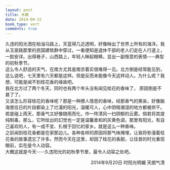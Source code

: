```yaml
---
layout: post
title: 木樨
date: 2014-09-22
book_type: vert
comments: true
---
```


久违的阳光洒在柏油马路上，天蓝得几近透明，好像映出了世界上所有的海洋。我从玉泉路那里的民国建筑群中穿过，一看便知是退休干部的老人们走在人行道上，一脸安详。出得巷子，山西路上，年轻人眯起眼睛，显出一副惬意的表情----典型的初秋季节。<br>
这么令人舒适的天气，在南方尤其是南京着实很难得一见。北方倒是经常能见到，这么说吧，七天里有六天都是这样。但是反而未能像今天这样动人。为什么呢？我想，可能是闻不到桂花香的缘故吧。<br>
我在北方过了两个冬天，同时也有两个年头没有闻见桂花的香味了， 原因倒是不甚了了。<br>
又该怎么形容桂花的香味呢？那是一种撩人情思的香味，经那香气的熏染，好像脑海里往日的片段都染上了烂漫的阳光，温暖可人，心中阴暗潮湿的地方都被烘干。若是碰上雨天，那香气又好像随雨而化，作一阵清风一扫阴郁的云雾。倘若将其提纯制毒，那么，它所绘出的幻觉也一定是温馨柔和的灰黄色调，那里有阳光，有自己喜欢的人，有一成不变、扎根于回忆的家乡。就是这么一种香味。<br>
之前闻到桂花香都是在家那边儿。各种各样的原因将那气味掩埋，让我将弥漫着桂花香的故事遗忘了许多。然而今天在这里，却因了桂花的香甜，让往昔的时光重现眼前，实在是今人动容。<br>
大概这就是今天----久违阳光的初秋季节里，最令人动容之处吧。

<div style="text-align: right"> 2014年9月20日   时阳光明媚 天朗气清 </div>